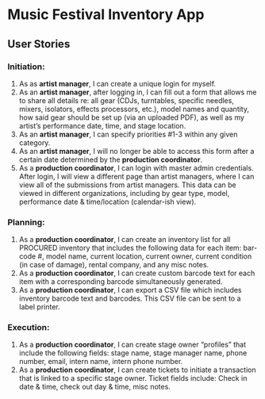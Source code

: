 # Music Festival Inventory App

## User Stories
### Initiation:
01. As as **artist manager**, I can create a unique login for myself. 
02. As an **artist manager**, after logging in, I can fill out a form that allows me to share all details re: all gear (CDJs, turntables, specific needles, mixers, isolators, effects processors, etc.), model names and quantity, how said gear should be set up (via an uploaded PDF), as well as my artist’s performance date, time, and stage location. 
03. As an **artist manager**, I can specify priorities #1-3 within any given category. 
04. As an **artist manager**, I will no longer be able to access this form after a certain date determined by the **production coordinator**.
05. As a **production coordinator**, I can login with master admin credentials. After login, I will view a different page than artist managers, where I can view all of the submissions from artist managers. This data can be viewed in different organizations, including by gear type, model, performance date & time/location (calendar-ish view).

### Planning:
01. As a **production coordinator**, I can create an inventory list for all PROCURED inventory that includes the following data for each item: bar-code #, model name, current location, current owner, current condition (in case of damage), rental company, and any misc notes.
02. As a **production coordinator**, I can create custom barcode text for each item with a corresponding barcode simultaneously generated.
03. As a **production coordinator**,  I can export a CSV file which includes inventory barcode text and barcodes. This CSV file can be sent to a label printer. 


### Execution:
01. As a **production coordinator**, I can create stage owner “profiles” that include the following fields: stage name, stage manager name, phone number, email, intern name, intern phone number.
02. As a **production coordinator**, I can create tickets to initiate a transaction that is linked to a specific stage owner. Ticket fields include: Check in date & time, check out day & time, misc notes. 
